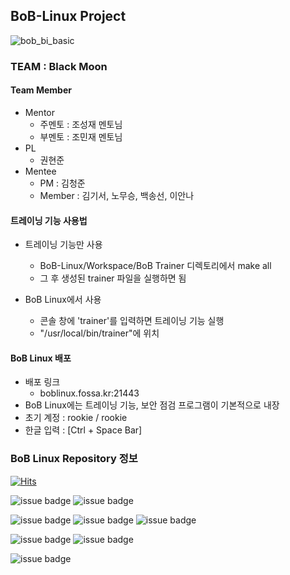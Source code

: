 ## BoB-Linux Project
![bob_bi_basic](https://user-images.githubusercontent.com/67176669/91658741-dccce200-eb05-11ea-8cd4-6dc2c08cc8f9.jpg)
### TEAM : Black Moon
#### Team Member
- Mentor
  - 주멘토 : 조성재 멘토님
  - 부멘토 : 조민재 멘토님
- PL
  - 권현준
- Mentee
  - PM : 김청준
  - Member : 김기서, 노무승, 백송선, 이안나

#### 트레이닝 기능 사용법
- 트레이닝 기능만 사용
  - BoB-Linux/Workspace/BoB Trainer 디렉토리에서 make all
  - 그 후 생성된 trainer 파일을 실행하면 됨
  
- BoB Linux에서 사용
  - 콘솔 창에 'trainer'를 입력하면 트레이닝 기능 실행
  - \"/usr/local/bin/trainer\"에 위치
 
 #### BoB Linux 배포
 - 배포 링크
   - boblinux.fossa.kr:21443
 - BoB Linux에는 트레이닝 기능, 보안 점검 프로그램이 기본적으로 내장
 - 초기 계정 : rookie / rookie
 - 한글 입력 : [Ctrl + Space Bar]


### BoB Linux Repository 정보
<!-- 방문자 수 -->
[![Hits](https://hits.seeyoufarm.com/api/count/incr/badge.svg?url=https%3A%2F%2Fgithub.com%2Fblack6765%2FBoB-Linux&count_bg=%231E1F1D&title_bg=%23555555&icon=github.svg&icon_color=%230B0A0A&title=number+of+visitors&edge_flat=false)](https://hits.seeyoufarm.com)


![issue badge](https://img.shields.io/github/languages/count/black6765/BoB-Linux?color=black&label=language%20used)<!-- 사용 언어 수 -->
![issue badge](https://img.shields.io/github/languages/top/black6765/BoB-Linux?color=black&logoColor=black)<!-- 최다빈도 언어 -->


![issue badge](https://img.shields.io/github/forks/black6765/BoB-Linux?color=black&logo=github&logoColor=black)<!-- forks -->
![issue badge](https://img.shields.io/github/stars/black6765/BoB-Linux?color=black&logo=github&logoColor=black)<!-- stars -->
![issue badge](https://img.shields.io/github/commit-activity/w/black6765/BoB-Linux?color=black&label=weekly%20commit%20activity&logo=github&logoColor=black)<!-- weekly commit -->

![issue badge](https://img.shields.io/github/languages/code-size/black6765/BoB-Linux?color=black&logo=github&logoColor=black)<!-- 깃헙 레포 코드 용량 -->
![issue badge](https://img.shields.io/github/repo-size/black6765/BoB-Linux?color=black&logo=github&logoColor=black)<!-- 깃헙 레포 용량 -->

<!-- 파일 개수 -->
![issue badge](https://img.shields.io/github/directory-file-count/black6765/BoB-Linux?color=black&label=number%20of%20file&logo=github&logoColor=black)
